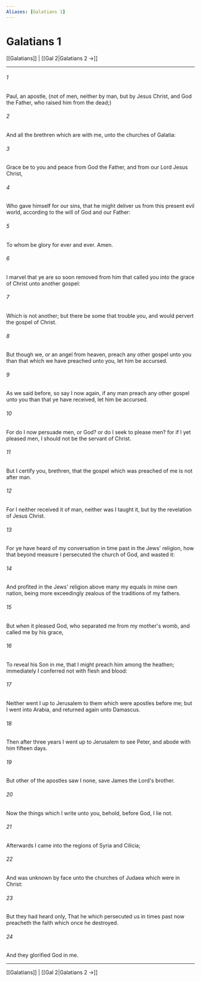 ```yaml
---
Aliases: [Galatians 1]
---
```

# Galatians 1

[[Galatians]] | [[Gal 2|Galatians 2 →]]
***



###### 1 
Paul, an apostle, (not of men, neither by man, but by Jesus Christ, and God the Father, who raised him from the dead;) 

###### 2 
And all the brethren which are with me, unto the churches of Galatia: 

###### 3 
Grace be to you and peace from God the Father, and from our Lord Jesus Christ, 

###### 4 
Who gave himself for our sins, that he might deliver us from this present evil world, according to the will of God and our Father: 

###### 5 
To whom be glory for ever and ever. Amen. 

###### 6 
I marvel that ye are so soon removed from him that called you into the grace of Christ unto another gospel: 

###### 7 
Which is not another; but there be some that trouble you, and would pervert the gospel of Christ. 

###### 8 
But though we, or an angel from heaven, preach any other gospel unto you than that which we have preached unto you, let him be accursed. 

###### 9 
As we said before, so say I now again, if any man preach any other gospel unto you than that ye have received, let him be accursed. 

###### 10 
For do I now persuade men, or God? or do I seek to please men? for if I yet pleased men, I should not be the servant of Christ. 

###### 11 
But I certify you, brethren, that the gospel which was preached of me is not after man. 

###### 12 
For I neither received it of man, neither was I taught it, but by the revelation of Jesus Christ. 

###### 13 
For ye have heard of my conversation in time past in the Jews' religion, how that beyond measure I persecuted the church of God, and wasted it: 

###### 14 
And profited in the Jews' religion above many my equals in mine own nation, being more exceedingly zealous of the traditions of my fathers. 

###### 15 
But when it pleased God, who separated me from my mother's womb, and called me by his grace, 

###### 16 
To reveal his Son in me, that I might preach him among the heathen; immediately I conferred not with flesh and blood: 

###### 17 
Neither went I up to Jerusalem to them which were apostles before me; but I went into Arabia, and returned again unto Damascus. 

###### 18 
Then after three years I went up to Jerusalem to see Peter, and abode with him fifteen days. 

###### 19 
But other of the apostles saw I none, save James the Lord's brother. 

###### 20 
Now the things which I write unto you, behold, before God, I lie not. 

###### 21 
Afterwards I came into the regions of Syria and Cilicia; 

###### 22 
And was unknown by face unto the churches of Judaea which were in Christ: 

###### 23 
But they had heard only, That he which persecuted us in times past now preacheth the faith which once he destroyed. 

###### 24 
And they glorified God in me.

***
[[Galatians]] | [[Gal 2|Galatians 2 →]]
